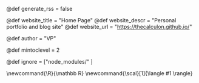 <!--
Add here global page variables to use throughout your
website.
The website_* must be defined for the RSS to work
-->
<!--
Add here global page variables to use throughout your website.
-->
@def generate_rss = false

@def website_title = "Home Page"
@def website_descr = "Personal portfolio and blog site"
@def website_url   = "https://thecalculon.github.io/"

@def author = "VP"


@def mintoclevel = 2

<!--
Add here files or directories that should be ignored by Franklin, otherwise
these files might be copied and, if markdown, processed by Franklin which
you might not want. Indicate directories by ending the name with a `/`.
-->

@def ignore = ["node_modules/" ]

<!--
Add here global latex commands to use throughout your pages.
-->
\newcommand{\R}{\mathbb R}
\newcommand{\scal}[1]{\langle #1 \rangle}


